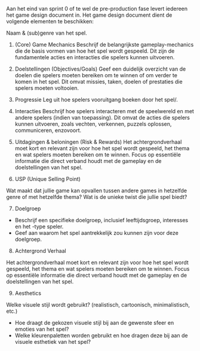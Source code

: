Aan het eind van sprint 0 of te wel de pre-production fase levert iedereen het game design document in. Het game design document dient de volgende elementen te beschikken:



Naam & (sub)genre van het spel.



1. (Core) Game Mechanics
Beschrijf de belangrijkste gameplay-mechanics die de basis vormen van hoe het spel wordt gespeeld. Dit zijn de fundamentele acties en interacties die spelers kunnen uitvoeren.



2. Doelstellingen (Objectives/Goals)
Geef een duidelijk overzicht van de doelen die spelers moeten bereiken om te winnen of om verder te komen in het spel. Dit omvat missies, taken, doelen of prestaties die spelers moeten voltooien.



3. Progressie
Leg uit hoe spelers vooruitgang boeken door het spel/.



4. Interacties
Beschrijf hoe spelers interacteren met de speelwereld en met andere spelers (indien van toepassing). Dit omvat de acties die spelers kunnen uitvoeren, zoals vechten, verkennen, puzzels oplossen, communiceren, enzovoort.



5. Uitdagingen & beloningen (Risk & Rewards)
Het achtergrondverhaal moet kort en relevant zijn voor hoe het spel wordt gespeeld, het thema en wat spelers moeten bereiken om te winnen. Focus op essentiële informatie die direct verband houdt met de gameplay en de doelstellingen van het spel.



6. USP (Unique Selling Point)

Wat maakt dat jullie game kan opvallen tussen andere games in hetzelfde genre of met hetzelfde thema? Wat is de unieke twist die jullie spel biedt?



7. Doelgroep

- Beschrijf een specifieke doelgroep, inclusief leeftijdsgroep, interesses en het -type speler.
- Geef aan waarom het spel aantrekkelijk zou kunnen zijn voor deze doelgroep.



8. Achtergrond Verhaal

Het achtergrondverhaal moet kort en relevant zijn voor hoe het spel wordt gespeeld, het thema en wat spelers moeten bereiken om te winnen. Focus op essentiële informatie die direct verband houdt met de gameplay en de doelstellingen van het spel.



9. Aesthetics

Welke visuele stijl wordt gebruikt? (realistisch, cartoonisch, minimalistisch, etc.)
- Hoe draagt de gekozen visuele stijl bij aan de gewenste sfeer en emoties van het spel?
- Welke kleurenpaletten worden gebruikt en hoe dragen deze bij aan de visuele esthetiek van het spel?

